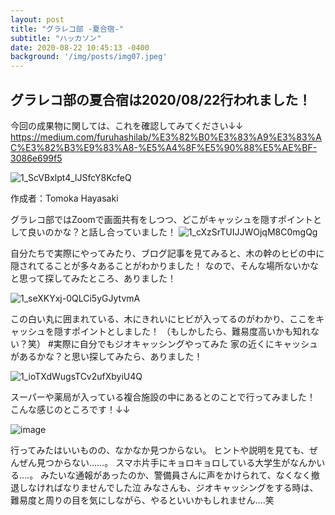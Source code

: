 ```yaml
---
layout: post
title: "グラレコ部 -夏合宿-"
subtitle: "ハッカソン"
date: 2020-08-22 10:45:13 -0400
background: '/img/posts/img07.jpeg'
---
```

## グラレコ部の夏合宿は2020/08/22行われました！

今回の成果物に関しては、これを確認してみてください↓↓
https://medium.com/furuhashilab/%E3%82%B0%E3%83%A9%E3%83%AC%E3%82%B3%E9%83%A8-%E5%A4%8F%E5%90%88%E5%AE%BF-3086e699f5  




![1_ScVBxlpt4_lJSfcY8KcfeQ](https://user-images.githubusercontent.com/29940264/95029853-47190980-06e6-11eb-9679-fd7ad6aaf36f.png)

作成者：Tomoka Hayasaki   

グラレコ部ではZoomで画面共有をしつつ、どこがキャッシュを隠すポイントとして良いのかな？と話し合っていました！
![1_cXzSrTUIJJWOjqM8C0mgQg](https://user-images.githubusercontent.com/29940264/95029891-995a2a80-06e6-11eb-827f-05697e8ea428.png)   


自分たちで実際にやってみたり、ブログ記事を見てみると、木の幹のヒビの中に隠されてることが多々あることがわかりました！
なので、そんな場所ないかなと思って探してみたところ、ありました！   


![1_seXKYxj-0QLCi5yGJytvmA](https://user-images.githubusercontent.com/29940264/95029869-73348a80-06e6-11eb-92cf-9118a3c93b8b.jpeg)   



この白い丸に囲まれている、木にきれいにヒビが入ってるのがわかり、ここをキャッシュを隠すポイントとしました！
（もしかしたら、難易度高いかも知れない？笑）
#実際に自分でもジオキャッシングやってみた
家の近くにキャッシュがあるかな？と思い探してみたら、ありました！   


![1_ioTXdWugsTCv2ufXbyiU4Q](https://user-images.githubusercontent.com/29940264/95029874-7c255c00-06e6-11eb-9c3f-8a4c7bf8632a.jpeg)   



スーパーや薬局が入っている複合施設の中にあるとのことで行ってみました！
こんな感じのところです！↓↓   


![image](https://user-images.githubusercontent.com/29940264/95029978-17b6cc80-06e7-11eb-8506-1a068e5887ea.png)   



行ってみたはいいものの、なかなか見つからない。
ヒントや説明を見ても、ぜんぜん見つからない……。
スマホ片手にキョロキョロしている大学生がなんかいる….。
みたいな通報があったのか、警備員さんに声をかけられて、なくなく撤退しなければなりませんでした泣
みなさんも、ジオキャッシングをする時は、難易度と周りの目を気にしながら、やるといいかもしれません….笑

